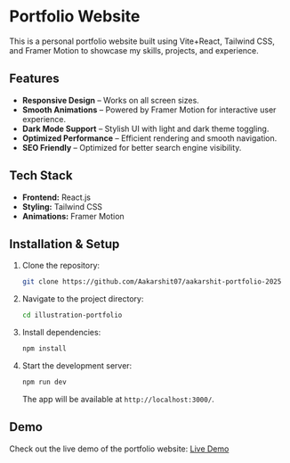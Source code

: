 # Portfolio Website

This is a personal portfolio website built using Vite+React, Tailwind CSS, and Framer Motion to showcase my skills, projects, and experience.

## Features

- **Responsive Design** – Works on all screen sizes.
- **Smooth Animations** – Powered by Framer Motion for interactive user experience.
- **Dark Mode Support** – Stylish UI with light and dark theme toggling.
- **Optimized Performance** – Efficient rendering and smooth navigation.
- **SEO Friendly** – Optimized for better search engine visibility.

## Tech Stack

- **Frontend:** React.js
- **Styling:** Tailwind CSS
- **Animations:** Framer Motion

## Installation & Setup

1. Clone the repository:
   ```sh
   git clone https://github.com/Aakarshit07/aakarshit-portfolio-2025
   ```
2. Navigate to the project directory:
   ```sh
   cd illustration-portfolio
   ```
3. Install dependencies:
   ```sh
   npm install
   ```
4. Start the development server:
   ```sh
   npm run dev
   ```
   The app will be available at `http://localhost:3000/`.

## Demo

Check out the live demo of the portfolio website: [Live Demo](https://aakarshit-portfolio-2025-h87k.vercel.app/)
